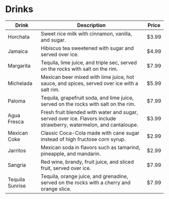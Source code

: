 # Drinks

| Drink | Description | Price |
| --- | --- | --- |
| Horchata | Sweet rice milk with cinnamon, vanilla, and sugar. | $3.99 |
| Jamaica | Hibiscus tea sweetened with sugar and served over ice. | $4.99 |
| Margarita | Tequila, lime juice, and triple sec, served on the rocks with salt on the rim. | $7.99 |
| Michelada | Mexican beer mixed with lime juice, hot sauce, and spices, served over ice with a salt rim. | $5.99 |
| Paloma | Tequila, grapefruit soda, and lime juice, served on the rocks with salt on the rim. | $7.99 |
| Agua Fresca | Fresh fruit blended with water and sugar, served over ice. Flavors include strawberry, watermelon, and cantaloupe. | $3.99 |
| Mexican Coke | Classic Coca-Cola made with cane sugar instead of high fructose corn syrup. | $2.99 |
| Jarritos | Mexican soda in flavors such as tamarind, pineapple, and mandarin. | $2.99 |
| Sangria | Red wine, brandy, fruit juice, and sliced fruit, served over ice. | $7.99 |
| Tequila Sunrise | Tequila, orange juice, and grenadine, served on the rocks with a cherry and orange slice. | $7.99 |

